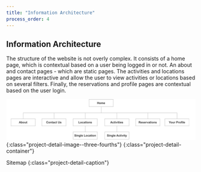 ```yaml
---
title: "Information Architecture"
process_order: 4
---
```

## Information Architecture

The structure of the website is not overly complex. It consists of a home page, which is contextual based on a user being logged in or not. An about and contact pages - which are static pages. The activities and locations pages are interactive and allow the user to view activities or locations based on several filters. Finally, the reservations and profile pages are contextual based on the user login.

![Project UX Design](../../assets/img/project/dog-daycare-sitemap.jpg){:class="project-detail-image--three-fourths"}
{:class="project-detail-container"}

Sitemap
{:class="project-detail-caption"}